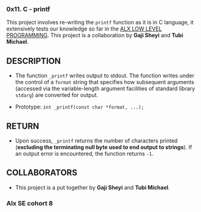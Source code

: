### 0x11. C - printf

This project involves re-writing the `printf` function as it is in C language, it extensively tests our knowledge so far in the [ALX LOW LEVEL PROGRAMMING](https://github.com/mikemater01/alx-low_level_programming). This project is a collaboration by **Gaji Sheyi** and **Tubi Michael**.

## DESCRIPTION

- The function `_printf` writes output to stdout. The function writes under the control of a `format` string that specifies how subsequent arguments (accessed via the variable-length argument facilities of standard library `stdarg`) are converted for output.

- Prototype: `int _printf(const char *format, ...);`

## RETURN

-  Upon success, `_printf` returns the number of characters printed (**excluding the terminating null byte used to end output to strings**). If an output error is encountered, the function returns `-1`.

## COLLABORATORS

- This project is a put together by **Gaji Sheyi** and **Tubi Michael**.

### Alx SE cohort 8
